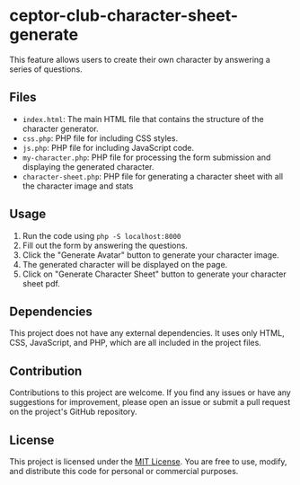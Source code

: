 # ceptor-club-character-sheet-generate

This feature allows users to create their own character by answering a series of questions.

## Files

- `index.html`: The main HTML file that contains the structure of the character generator.
- `css.php`: PHP file for including CSS styles.
- `js.php`: PHP file for including JavaScript code.
- `my-character.php`: PHP file for processing the form submission and displaying the generated character.
- `character-sheet.php`: PHP file for generating a character sheet with all the character image and stats

## Usage

1. Run the code using `php -S localhost:8000`
2. Fill out the form by answering the questions.
3. Click the "Generate Avatar" button to generate your character image.
4. The generated character will be displayed on the page.
5. Click on "Generate Character Sheet" button to generate your character sheet pdf.

## Dependencies

This project does not have any external dependencies. It uses only HTML, CSS, JavaScript, and PHP, which are all included in the project files.

## Contribution

Contributions to this project are welcome. If you find any issues or have any suggestions for improvement, please open an issue or submit a pull request on the project's GitHub repository.

## License

This project is licensed under the [MIT License](https://opensource.org/licenses/MIT). You are free to use, modify, and distribute this code for personal or commercial purposes.
